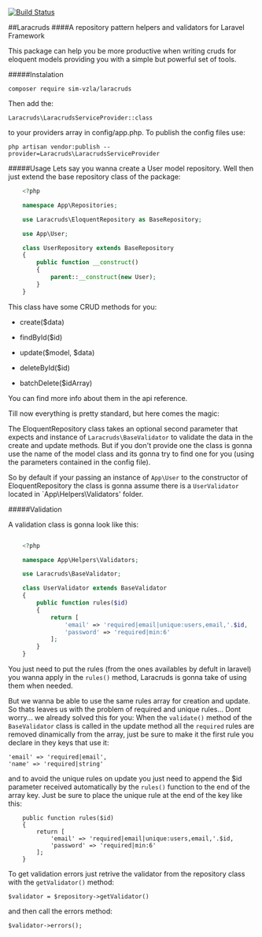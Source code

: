 [![Build Status](https://travis-ci.org/sim-vzla/laracruds.svg?branch=master)](https://travis-ci.org/sim-vzla/laracruds)

##Laracruds
####A repository pattern helpers and validators for Laravel Framework

This package can help you be more productive when writing cruds for eloquent models providing you with a simple but powerful set of tools.

#####Instalation

	composer require sim-vzla/laracruds

Then add the:

	Laracruds\LaracrudsServiceProvider::class

to your providers array in config/app.php. To publish the config files use:

	php artisan vendor:publish --provider=Laracruds\LaracrudsServiceProvider

#####Usage
Lets say you wanna create a User model repository. Well then just extend the base repository class of the package:

```php
	<?php

	namespace App\Repositories;

	use Laracruds\EloquentRepository as BaseRepository;

	use App\User;

	class UserRepository extends BaseRepository
	{
		public function __construct()
		{
			parent::__construct(new User);
		}
	}

```

This class have some CRUD methods for you:

- create($data)

- findById($id)

- update($model, $data)

- deleteById($id)

- batchDelete($idArray)

You can find more info about them in the api reference.

Till now everything is pretty standard, but here comes the magic:

The EloquentRepository class takes an optional second parameter that expects and instance of `Laracruds\BaseValidator` to validate the data in the create and update methods. But if you don't provide one the class is gonna use the name of the model class and its gonna try to find one for you (using the parameters contained in the config file).

So by default if your passing an instance of `App\User` to the constructor of EloquentRepository the class is gonna assume there is a `UserValidator` located in `App\Helpers\Validators' folder.

#####Validation

A validation class is gonna look like this:

```php

	<?php

	namespace App\Helpers\Validators;

	use Laracruds\BaseValidator;

	class UserValidator extends BaseValidator
	{
	    public function rules($id)
	    {
	        return [
	            'email' => 'required|email|unique:users,email,'.$id,
	            'password' => 'required|min:6'
	        ];
	    }
	}

```

You just need to put the rules (from the ones availables by defult in laravel) you wanna apply in the ```rules()``` method, Laracruds is gonna take of using them when needed.

But we wanna be able to use the same rules array for creation and update. So thats leaves us with the problem of required and unique rules... Dont worry... we already solved this for you:
When the ```validate()``` method of the ```BaseValidator``` class is called in the update method all the ```required``` rules are removed dinamically from the array, just be sure to make it the first rule you declare in they keys that use it:

	'email' => 'required|email',
	'name' => 'required|string'

and to avoid the unique rules on update you just need to append the $id parameter received automatically by the ```rules()``` function to the end of the array key. Just be sure to place the unique rule at the end of the key like this:

		public function rules($id)
	    {
	        return [
	            'email' => 'required|email|unique:users,email,'.$id,
	            'password' => 'required|min:6'
	        ];
	    }

To get validation errors just retrive the validator from the repository class with the ```getValidator()``` method:

	$validator = $repository->getValidator()

and then call the errors method:

	$validator->errors();
